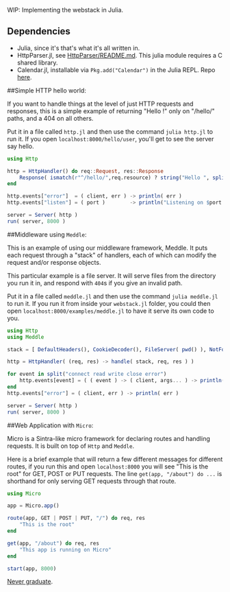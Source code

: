 WIP: Implementing the webstack in Julia.

## Dependencies

* Julia, since it's that's what it's all written in.
* HttpParser.jl, see [HttpParser/README.md](https://github.com/hackerschool/webstack.jl/tree/master/HttpParser). This julia module requires a C shared library.
* Calendar.jl, installable via `Pkg.add("Calendar")` in the Julia REPL.  Repo [here](https://github.com/nolta/Calendar.jl).

##Simple HTTP hello world:

If you want to handle things at the level of just
HTTP requests and responses, this is a simple example
of returning "Hello <name>!" only on "/hello/<name>" paths,
and a 404 on all others.

Put it in a file called `http.jl` and then use the command `julia http.jl` to run it.
If you open `localhost:8000/hello/user`, you'll get to see the server say hello.

```.jl
using Http

http = HttpHandler() do req::Request, res::Response
    Response( ismatch(r"^/hello/",req.resource) ? string("Hello ", split(req.resource,'/')[3], "!") : 404 )
end

http.events["error"]  = ( client, err ) -> println( err )
http.events["listen"] = ( port )        -> println("Listening on $port...")

server = Server( http )
run( server, 8000 )
```

##Middleware using `Meddle`:

This is an example of using our middleware framework, Meddle.
It puts each request through a "stack" of handlers,
each of which can modify the request and/or response objects.

This particular example is a file server.
It will serve files from the directory you run it in,
and respond with `404`s if you give an invalid path.

Put it in a file called `meddle.jl` and then use the command `julia meddle.jl` to run it.
If you run it from inside your `webstack.jl` folder,
you could then open `localhost:8000/examples/meddle.jl` to have it serve its own code to you.

```.jl
using Http
using Meddle

stack = [ DefaultHeaders(), CookieDecoder(), FileServer( pwd() ), NotFound() ]

http = HttpHandler( (req, res) -> handle( stack, req, res ) )

for event in split("connect read write close error")
    http.events[event] = ( ( event ) -> ( client, args... ) -> println(client.id,": $event") )( event )
end
http.events["error"] = ( client, err ) -> println( err )

server = Server( http )
run( server, 8000 )
```

##Web Application with `Micro`:

Micro is a Sintra-like micro framework for declaring routes and handling requests.  It is built on top of `Http` and `Meddle`.

Here is a brief example that will return a few different messages for different routes, if you run this and open `localhost:8000` you will see "This is the root" for GET, POST or PUT requests.  The line `get(app, "/about") do ...` is shorthand for only serving GET requests through that route.

```.jl
using Micro

app = Micro.app()

route(app, GET | POST | PUT, "/") do req, res
	"This is the root"
end

get(app, "/about") do req, res
	"This app is running on Micro"
end

start(app, 8000)
```

[Never graduate][HS].

[HS]: https://www.hackerschool.com
